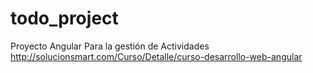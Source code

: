 # todo_project
Proyecto Angular Para la gestión de Actividades http://solucionsmart.com/Curso/Detalle/curso-desarrollo-web-angular
